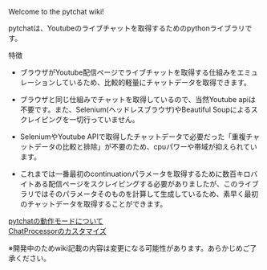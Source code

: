 Welcome to the pytchat wiki!

pytchatは、Youtubeのライブチャットを取得するためのpythonライブラリです。

特徴
+ ブラウザがYoutube配信ページでライブチャットを取得する仕組みをエミュレーションしているため、比較的軽量にチャットデータを取得できます。

+ ブラウザと同じ仕組みでチャットを取得しているので、当然Youtube apiは不要です。また、Selenium(ヘッドレスブラウザ)やBeautiful Soupによるスクレイピングを一切行っていません。

+ SeleniumやYoutube APIで取得したチャットデータで必要だった「重複チャットデータの比較と排除」が不要のため、cpuパワーや帯域が抑えられています。

+ これまでは一番最初のcontinuationパラメータを取得するために数百キロバイトある配信ページをスクレイピングする必要がありましたが、このライブラリではそのパラメータそのものを計算して生成しているため、素早く最初のチャットデータを取得することができます。

[pytchatの動作モードについて](https://github.com/taizan-hokuto/pytchat/wiki/pytchat%E3%81%AE%E5%8B%95%E4%BD%9C%E3%83%A2%E3%83%BC%E3%83%89)
<br>
[ChatProcessorのカスタマイズ](https://github.com/taizan-hokuto/pytchat/wiki/ChatProcessor%E3%81%AE%E3%82%AB%E3%82%B9%E3%82%BF%E3%83%9E%E3%82%A4%E3%82%BA)

※開発中のためwiki記載の内容は変更になる可能性があります。あらかじめご了承ください。